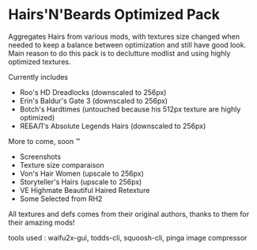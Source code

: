 # Hairs'N'Beards Optimized Pack

Aggregates Hairs from various mods, with textures size changed when needed to keep a balance between optimization and still have good look.
Main reason to do this pack is to declutture modlist and using highly optimized textures.

Currently includes 

- Roo's HD Dreadlocks (downscaled to 256px)
- Erin's Baldur's Gate 3 (downscaled to 256px)
- Botch's Hardtimes (untouched because his 512px texture are highly optimized)
- ЯEБAЛ's Absolute Legends Hairs (downscaled to 256px)

More to come, soon ™

- Screenshots
- Texture size comparaison
- Von's Hair Women (upscale to 256px)
- Storyteller's Hairs (upscale to 256px)
- VE Highmate Beautiful Haired Retexture
- Some Selected from RH2

All textures and defs comes from their original authors, thanks to them for their amazing mods!

tools used : waifu2x-gui, todds-cli, squoosh-cli, pinga image compressor
